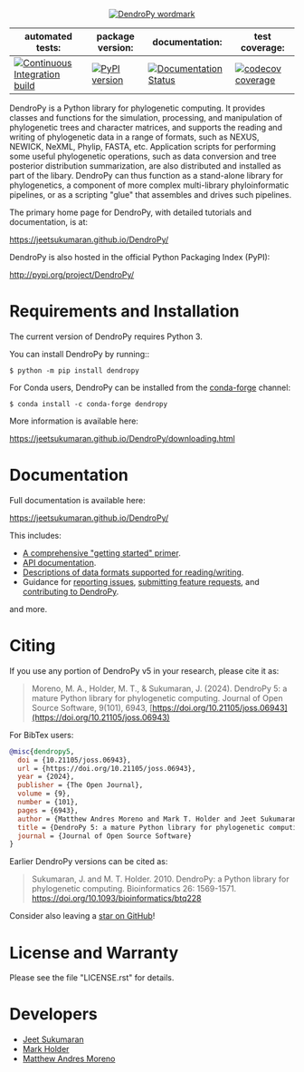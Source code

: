 <div align="center">

[![DendroPy wordmark](https://raw.githubusercontent.com/jeetsukumaran/DendroPy/DendroPy4/doc/source/_static/dendropy_logo.png)](https://github.com/jeetsukumaran/DendroPy)

| **automated tests:** | **package version:** | **documentation:** | **test coverage:** |
|----------------------|----------------------|--------------------|--------------------|
| [![Continuous Integration build](https://github.com/jeetsukumaran/DendroPy/actions/workflows/ci.yaml/badge.svg)](https://github.com/jeetsukumaran/DendroPy/actions/workflows/ci.yaml) | [![PyPI version](https://img.shields.io/pypi/v/DendroPy.svg)](https://pypi.org/project/DendroPy/) | [![Documentation Status](https://github.com/jeetsukumaran/DendroPy/actions/workflows/pages/pages-build-deployment/badge.svg)](https://jeetsukumaran.github.io/DendroPy/) | [![codecov coverage](https://codecov.io/gh/jeetsukumaran/DendroPy/graph/badge.svg?token=JwMfFOpBBD)](https://codecov.io/gh/jeetsukumaran/DendroPy) |

</div>

DendroPy is a Python library for phylogenetic computing.
It provides classes and functions for the simulation, processing, and
manipulation of phylogenetic trees and character matrices, and supports the
reading and writing of phylogenetic data in a range of formats, such as NEXUS,
NEWICK, NeXML, Phylip, FASTA, etc.  Application scripts for performing some
useful phylogenetic operations, such as data conversion and tree posterior
distribution summarization, are also distributed and installed as part of the
libary.  DendroPy can thus function as a stand-alone library for phylogenetics,
a component of more complex multi-library phyloinformatic pipelines, or as a
scripting "glue" that assembles and drives such pipelines.

The primary home page for DendroPy, with detailed tutorials and documentation, is at:

<https://jeetsukumaran.github.io/DendroPy/>

DendroPy is also hosted in the official Python Packaging Index (PyPI):

<http://pypi.org/project/DendroPy/>

# Requirements and Installation

The current version of DendroPy requires Python 3.

You can install DendroPy by running::

    $ python -m pip install dendropy

For Conda users, DendroPy can be installed from the [conda-forge](https://conda-forge.org/) channel:

    $ conda install -c conda-forge dendropy

More information is available here:

<https://jeetsukumaran.github.io/DendroPy/downloading.html>

# Documentation

Full documentation is available here:

<https://jeetsukumaran.github.io/DendroPy/>

This includes:

-   [A comprehensive "getting started" primer](https://jeetsukumaran.github.io/DendroPy/primer/index.html).
-   [API documentation](https://jeetsukumaran.github.io/DendroPy/library/index.html).
-   [Descriptions of data formats supported for reading/writing](https://jeetsukumaran.github.io/DendroPy/schemas/index.html).
-   Guidance for [reporting issues](https://jeetsukumaran.github.io/DendroPy/index.html#bug-reports-and-other-issues), [submitting feature requests](https://jeetsukumaran.github.io/DendroPy/index.html#feature-requests), and [contributing to DendroPy](https://jeetsukumaran.github.io/DendroPy/developer.html).

and more.

# Citing

If you use any portion of DendroPy v5 in your research, please cite it as:
> Moreno, M. A., Holder, M. T., & Sukumaran, J. (2024). DendroPy 5: a mature Python library for phylogenetic computing. Journal of Open Source Software, 9(101), 6943, [https://doi.org/10.21105/joss.06943](https://doi.org/10.21105/joss.06943)

For BibTex users:
```bibtex
@misc{dendropy5,
  doi = {10.21105/joss.06943},
  url = {https://doi.org/10.21105/joss.06943},
  year = {2024},
  publisher = {The Open Journal},
  volume = {9},
  number = {101},
  pages = {6943},
  author = {Matthew Andres Moreno and Mark T. Holder and Jeet Sukumaran},
  title = {DendroPy 5: a mature Python library for phylogenetic computing},
  journal = {Journal of Open Source Software}
}
````

Earlier DendroPy versions can be cited as:
> Sukumaran, J. and M. T. Holder. 2010. DendroPy: a Python library for phylogenetic computing. Bioinformatics 26: 1569-1571. https://doi.org/10.1093/bioinformatics/btq228

Consider also leaving a [star on GitHub](https://github.com/jeetsukumaran/DendroPy/stargazers)!

# License and Warranty

Please see the file "LICENSE.rst" for details.

# Developers

- [Jeet Sukumaran](https://sukumaranlab.org/people/)
- [Mark Holder](https://phylo.bio.ku.edu/content/mark-t-holder)
- [Matthew Andres Moreno](https://mmore500.com/)

```

